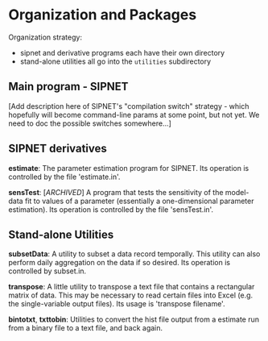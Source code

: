 # Organization and Packages

Organization strategy:
* sipnet and derivative programs each have their own directory
* stand-alone utilities all go into the `utilities` subdirectory

## Main program - SIPNET

[Add description here of SIPNET's "compilation switch" strategy - which hopefully
will become command-line params at some point, but not yet. We need to doc the
possible switches somewhere...]

## SIPNET derivatives

**estimate**: The parameter estimation program for SIPNET. Its operation is
controlled by the file 'estimate.in'.

**sensTest**: [*ARCHIVED*] A program that tests the sensitivity of the model-data fit to
values of a parameter (essentially a one-dimensional parameter
estimation). Its operation is controlled by the file 'sensTest.in'.

## Stand-alone Utilities 

**subsetData**: A utility to subset a data record temporally. This utility
can also perform daily aggregation on the data if so desired. Its
operation is controlled by subset.in.

**transpose**: A little utility to transpose a text file that contains a
rectangular matrix of data. This may be necessary to read certain files
into Excel (e.g. the single-variable output files). Its usage is
'transpose filename'.

**bintotxt**, **txttobin**: Utilities to convert the hist file output from a
estimate run from a binary file to a text file, and back again.
